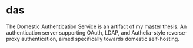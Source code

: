 # das

The Domestic Authentication Service is an artifact of my master thesis. An authentication server supporting OAuth, LDAP, and Authelia-style reverse-proxy authentication, aimed specifically towards domestic self-hosting.